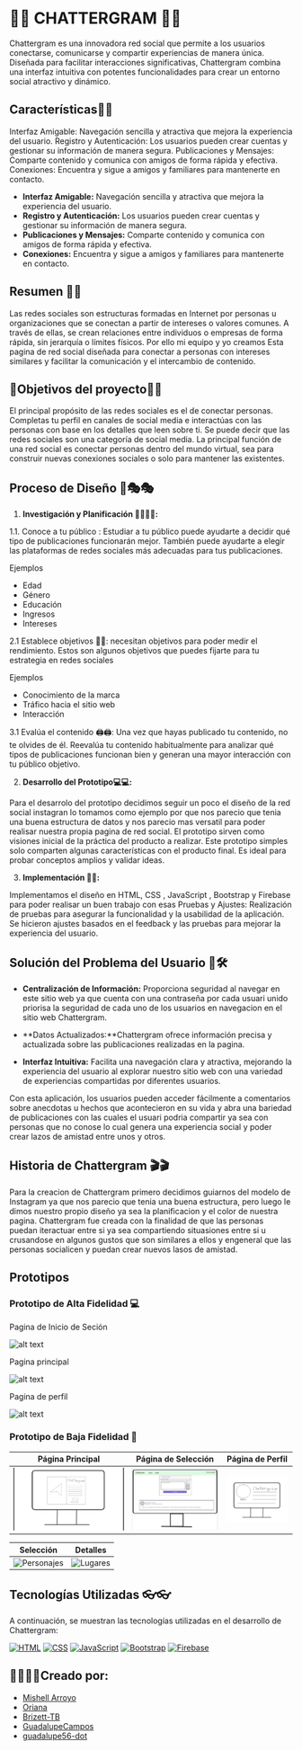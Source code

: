 # 💯💯 CHATTERGRAM 💯💯 </div>

Chattergram es una innovadora red social que permite a los usuarios conectarse, comunicarse y compartir experiencias de manera única. Diseñada para facilitar interacciones significativas, Chattergram combina una interfaz intuitiva con potentes funcionalidades para crear un entorno social atractivo y dinámico.

## Características📜📜
Interfaz Amigable: Navegación sencilla y atractiva que mejora la experiencia del usuario.
Registro y Autenticación: Los usuarios pueden crear cuentas y gestionar su información de manera segura.
Publicaciones y Mensajes: Comparte contenido y comunica con amigos de forma rápida y efectiva.
Conexiones: Encuentra y sigue a amigos y familiares para mantenerte en contacto.
- **Interfaz Amigable:** Navegación sencilla y atractiva que mejora la experiencia del usuario.
- **Registro y Autenticación:** Los usuarios pueden crear cuentas y gestionar su información de manera segura.
- **Publicaciones y Mensajes:** Comparte contenido y comunica con amigos de forma rápida y efectiva.
- **Conexiones:** Encuentra y sigue a amigos y familiares para mantenerte en contacto.

## Resumen 📖📖
Las redes sociales son estructuras formadas en Internet por personas u organizaciones que se conectan a partir de intereses o valores comunes. A través de ellas, se crean relaciones entre individuos o empresas de forma rápida, sin jerarquía o límites físicos.
Por ello mi equipo y yo creamos Esta pagina de red social diseñada para conectar a personas con intereses similares y facilitar la comunicación y el intercambio de contenido.

## 📌Objetivos del proyecto🌟🌟

El principal propósito de las redes sociales es el de conectar personas. Completas tu perfil en canales de social media e interactúas con las personas con base en los detalles que leen sobre ti. Se puede decir que las redes sociales son una categoría de social media.
La principal función de una red social es conectar personas dentro del mundo virtual, sea para construir nuevas conexiones sociales o solo para mantener las existentes.

## Proceso de Diseño 🎨🎭🎭

1. **Investigación y Planificación 🏋️‍♀️🏋️‍♀️:**

1.1. Conoce a tu público : Estudiar a tu público puede ayudarte a decidir qué tipo de publicaciones funcionarán mejor. También puede ayudarte a elegir las plataformas de redes sociales más adecuadas para tus publicaciones.

Ejemplos
- Edad
- Género
- Educación
- Ingresos
- Intereses

2.1 Establece objetivos 🎯🎯: necesitan objetivos para poder medir el rendimiento. Estos son algunos objetivos que puedes fijarte para tu estrategia en redes sociales

Ejemplos
- Conocimiento de la marca
- Tráfico hacia el sitio web
- Interacción

3.1 Evalúa el contenido 🖨️🖨️: Una vez que hayas publicado tu contenido, no te olvides de él. Reevalúa tu contenido habitualmente para analizar qué tipos de publicaciones funcionan bien y generan una mayor interacción con tu público objetivo.

2. **Desarrollo del Prototipo💻💻:**

 Para el desarrolo del prototipo decidimos seguir un poco el diseño de la red social instagran lo tomamos como ejemplo por que nos parecio que tenia una buena estructura de datos y nos parecio mas versatil para poder realisar nuestra propia pagina de red social.
 El prototipo sirven como visiones inicial de la práctica del producto a realizar. Este prototipo simples solo comparten algunas características con el producto final. Es ideal para probar conceptos amplios y validar ideas.

3. **Implementación 🔎🔎:**

 Implementamos el diseño en HTML, CSS , JavaScript , Bootstrap y Firebase para poder realisar un buen trabajo con esas 
 Pruebas y Ajustes: Realización de pruebas para asegurar la funcionalidad y la usabilidad de la aplicación. Se hicieron ajustes basados en el feedback y las pruebas para mejorar la experiencia del usuario.
  
## Solución del Problema del Usuario 📢🛠️

- **Centralización de Información:** Proporciona seguridad al navegar en este sitio web ya que cuenta con una contraseña por cada usuari unido priorisa la seguridad de cada uno de los usuarios en navegacion en el sitio web Chattergram.
  
- **Datos Actualizados:**Chattergram ofrece información precisa y actualizada sobre las publicaciones realizadas en la pagina.

- **Interfaz Intuitiva:** Facilita una navegación clara y atractiva, mejorando la experiencia del usuario al explorar nuestro sitio web con una variedad de experiencias compartidas por diferentes usuarios.

Con esta aplicación, los usuarios pueden acceder fácilmente a comentarios sobre anecdotas u hechos que acontecieron en su vida y abra una bariedad de publicaciones con las cuales el usuari podria compartir ya sea con personas que no conose lo cual genera una experiencia social y poder crear lazos de amistad entre unos y otros.

## Historia de Chattergram 🎬🎬

Para la creacion de Chattergram primero decidimos guiarnos del modelo de Instagram ya que nos parecio que tenia una buena estructura, pero luego le dimos nuestro propio diseño ya sea la planificacion y el color de nuestra pagina. Chattergram fue creada con la finalidad de que las personas puedan iteractuar entre si ya sea compartiendo situasiones entre si u crusandose en algunos gustos que son similares a ellos y engeneral que las personas socialicen y puedan crear nuevos lasos de amistad.

## Prototipos

### Prototipo de Alta Fidelidad 💻

Pagina de Inicio de Seción

![alt text](image-3.png)

Pagina principal

![alt text](image-4.png)

Pagina de perfil

![alt text](image-5.png)

### Prototipo de Baja Fidelidad 📝

| Página Principal | Página de Selección |  Página de Perfil   |
| ---------------- | -------------------- | -------------------  |
| ![Inicio de Sesión](./assets/img/image.png) | ![Página Principal](./assets/img/image-1.png) | ![Perfil](./assets/img/image-2.png)

| Selección | Detalles |
| ---------- | ------- |
| ![Personajes](https://i.postimg.cc/yNFcYv2H/titulo-1.png) | ![Lugares](https://i.postimg.cc/L8q6T5VQ/Whats-App-Image-2024-09-18-at-8-47-38-PM.jpg) |

## Tecnologías Utilizadas 👓👓

A continuación, se muestran las tecnologías utilizadas en el desarrollo de Chattergram:

[![HTML](https://img.shields.io/badge/HTML-%23E34F26.svg?logo=html5&logoColor=white)](#)
[![CSS](https://img.shields.io/badge/CSS-1572B6?logo=css3&logoColor=fff)](#)
[![JavaScript](https://img.shields.io/badge/JavaScript-F7DF1E?logo=javascript&logoColor=000)](#)
[![Bootstrap](https://img.shields.io/badge/-Bootstrap-563D7C?style=flat-square&logo=bootstrap)](#)
[![Firebase](https://img.shields.io/badge/Firebase-FFCA28?style=flat-square&logo=firebase&logoColor=black)](#)

## 👩‍💻👩‍💻Creado por: 

* [Mishell Arroyo](https://github.com/Mishell-A)
* [Oriana](https://github.com/ori27-ops)
* [Brizett-TB](https://github.com/Brizett-TB)
* [GuadalupeCampos](https://github.com/GuadalupeCampos)
* [guadalupe56-dot](https://github.com/guadalupe56-dot)
